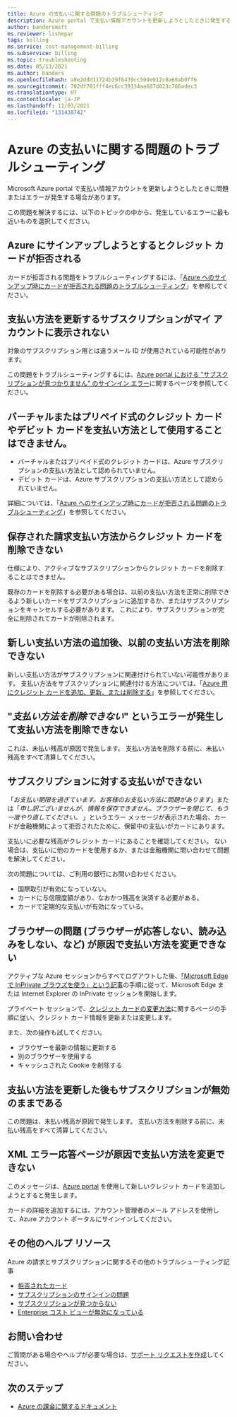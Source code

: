 ```yaml
---
title: Azure の支払いに関する問題のトラブルシューティング
description: Azure portal で支払い情報アカウントを更新しようとしたときに発生する問題を解決します。
author: bandersmsft
ms.reviewer: lishepar
tags: billing
ms.service: cost-management-billing
ms.subservice: billing
ms.topic: troubleshooting
ms.date: 05/13/2021
ms.author: banders
ms.openlocfilehash: a8e2ddd11724b39f6439cc59de012c0a60ab0ff6
ms.sourcegitcommit: 702df701fff4ec6cc39134aa607d023c766adec3
ms.translationtype: HT
ms.contentlocale: ja-JP
ms.lasthandoff: 11/03/2021
ms.locfileid: "131438742"
---
```

# <a name="troubleshoot-azure-payment-issues"></a>Azure の支払いに関する問題のトラブルシューティング

Microsoft Azure portal で支払い情報アカウントを更新しようとしたときに問題またはエラーが発生する場合があります。

この問題を解決するには、以下のトピックの中から、発生しているエラーに最も近いものを選択してください。

## <a name="my-credit-card-was-declined-when-i-tried-to-sign-up-for-azure"></a>Azure にサインアップしようとするとクレジット カードが拒否される

カードが拒否される問題をトラブルシューティングするには、「[Azure へのサインアップ時にカードが拒否される問題のトラブルシューティング](troubleshoot-declined-card.md)」を参照してください。

## <a name="unable-to-see-subscriptions-under-my-account-to-update-the-payment-method"></a>支払い方法を更新するサブスクリプションがマイ アカウントに表示されない

対象のサブスクリプション用とは違うメール ID が使用されている可能性があります。

この問題をトラブルシューティングするには、[Azure portal における "サブスクリプションが見つかりません" のサインイン エラー](no-subscriptions-found.md)に関するページを参照してください。

## <a name="unable-to-use-a-virtual-or-prepaid-credit-or-debit-card-as-a-payment-method"></a>バーチャルまたはプリペイド式のクレジット カードやデビット カードを支払い方法として使用することはできません。

*   バーチャルまたはプリペイド式のクレジット カードは、Azure サブスクリプションの支払い方法として認められていません。
*   デビット カードは、Azure サブスクリプションの支払い方法として認められていません。

詳細については、「[Azure へのサインアップ時にカードが拒否される問題のトラブルシューティング](troubleshoot-declined-card.md)」を参照してください。

## <a name="unable-to-remove-a-credit-card-from-a-saved-billing-payment-method"></a>保存された請求支払い方法からクレジット カードを削除できない

仕様により、アクティブなサブスクリプションからクレジット カードを削除することはできません。

既存のカードを削除する必要がある場合は、以前の支払い方法を正常に削除できるよう新しいカードをサブスクリプションに追加するか、またはサブスクリプションをキャンセルする必要があります。 これにより、サブスクリプションが完全に削除されてカードが削除されます。

## <a name="unable-to-delete-an-old-payment-method-after-adding-a-new-payment-method"></a>新しい支払い方法の追加後、以前の支払い方法を削除できない

新しい支払い方法がサブスクリプションに関連付けられていない可能性があります。 支払い方法をサブスクリプションに関連付ける方法については、「[Azure 用にクレジット カードを追加、更新、または削除する](change-credit-card.md)」を参照してください。

## <a name="unable-to-delete-a-payment-method-because-of-cannot-delete-payment-method-error"></a>"*支払い方法を削除できない*" というエラーが発生して支払い方法を削除できない

これは、未払い残高が原因で発生します。 支払い方法を削除する前に、未払い残高をすべて清算してください。

## <a name="unable-to-make-payment-for-a-subscription"></a>サブスクリプションに対する支払いができない

「*お支払い期限を過ぎています。お客様のお支払い方法に問題があります*」または「*申し訳ございませんが、情報を保存できません。ブラウザーを閉じて、もう一度やり直してください。* 」というエラー メッセージが表示された場合、カードが金融機関によって拒否されたために、保留中の支払いがカードにあります。

支払いに必要な残高がクレジット カードにあることを確認してください。 ない場合は、支払いに他のカードを使用するか、または金融機関に問い合わせて問題を解決してください。

次の問題については、ご利用の銀行にお問い合わせください。

- 国際取引が有効になっていない。
- カードに与信限度額があり、なおかつ残高を決済する必要がある。
- カードで定期的な支払いが有効になっている。

## <a name="unable-to-change-payment-method-because-of-browser-issues-browser-does-not-respond-does-not-load-and-so-on"></a>ブラウザーの問題 (ブラウザーが応答しない、読み込みをしない、など) が原因で支払い方法を変更できない

アクティブな Azure セッションからすべてログアウトした後、[「Microsoft Edge で InPrivate ブラウズを使う」という記事](https://support.microsoft.com/help/4026200/microsoft-edge-browse-inprivate)の手順に従って、Microsoft Edge または Internet Explorer の InPrivate セッションを開始します。

プライベート セッションで、[クレジット カードの変更方法](change-credit-card.md)に関するページの手順に従い、クレジット カード情報を更新または変更します。

また、次の操作も試してください。

- ブラウザーを最新の情報に更新する
- 別のブラウザーを使用する
- キャッシュされた Cookie を削除する

## <a name="my-subscription-is-still-disabled-after-updating-the-payment-method"></a>支払い方法を更新した後もサブスクリプションが無効のままである

この問題は、未払い残高が原因で発生します。 支払い方法を削除する前に、未払い残高をすべて清算してください。

## <a name="unable-to-change-payment-method-because-of-an-xml-error-response-page"></a>XML エラー応答ページが原因で支払い方法を変更できない

このメッセージは、[Azure portal](https://portal.azure.com/) を使用して新しいクレジット カードを追加しようとすると発生します。

カードの詳細を追加するには、アカウント管理者のメール アドレスを使用して、Azure アカウント ポータルにサインインしてください。

## <a name="additional-help-resources"></a>その他のヘルプ リソース

Azure の請求とサブスクリプションに関するその他のトラブルシューティング記事

- [拒否されたカード](troubleshoot-declined-card.md)
- [サブスクリプションのサインインの問題](troubleshoot-sign-in-issue.md)
- [サブスクリプションが見つからない](no-subscriptions-found.md)
- [Enterprise コスト ビューが無効になっている](enterprise-mgmt-grp-troubleshoot-cost-view.md)

## <a name="contact-us-for-help"></a>お問い合わせ

ご質問がある場合やヘルプが必要な場合は、[サポート リクエストを作成](https://ms.portal.azure.com/#blade/Microsoft_Azure_Support/HelpAndSupportBlade/newsupportrequest)してください。

## <a name="next-steps"></a>次のステップ

- [Azure の課金に関するドキュメント](../index.yml)